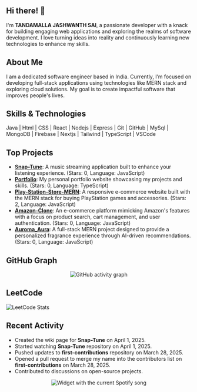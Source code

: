 ## Hi there! 👋

I'm **TANDAMALLA JASHWANTH SAI**, a passionate developer with a knack for building engaging web applications and exploring the realms of software development. I love turning ideas into reality and continuously learning new technologies to enhance my skills.

## About Me

I am a dedicated software engineer based in India. Currently, I’m focused on developing full-stack applications using technologies like MERN stack and exploring cloud solutions. My goal is to create impactful software that improves people's lives.

## Skills & Technologies

Java | Html | CSS | React | Nodejs | Express | Git | GitHub | MySql | MongoDB | Firebase | Nextjs | Tailwind | TypeScript | VSCode

## Top Projects

- [**Snap-Tune**](https://github.com/Jashwanth0725/Snap-Tune): A music streaming application built to enhance your listening experience. (Stars: 0, Language: JavaScript)
- [**Portfolio**](https://github.com/Jashwanth0725/portfolio): My personal portfolio website showcasing my projects and skills. (Stars: 0, Language: TypeScript)
- [**Play-Station-Store-MERN**](https://github.com/Jashwanth0725/Play-Station-Store-MERN): A responsive e-commerce website built with the MERN stack for buying PlayStation games and accessories. (Stars: 2, Language: JavaScript)
- [**Amazon-Clone**](https://github.com/Jashwanth0725/Amazon-Clone): An e-commerce platform mimicking Amazon's features with a focus on product search, cart management, and user authentication. (Stars: 0, Language: JavaScript)
- [**Auroma_Aura**](https://github.com/Jashwanth0725/Auroma_Aura): A full-stack MERN project designed to provide a personalized fragrance experience through AI-driven recommendations. (Stars: 0, Language: JavaScript)

## GitHub Graph

<div align="center">
  <img src="https://github-readme-activity-graph.vercel.app/graph?username=jashwanth0725&theme=react-dark&area=true" alt="GitHub activity graph" />
</div>

## LeetCode

![LeetCode Stats](https://leetcard.jacoblin.cool/Jashwanth_Sai?theme=dark&font=IBM%20Plex%20Sans%20Thai&ext=heatmap)


## Recent Activity
- Created the wiki page for **Snap-Tune** on April 1, 2025.
- Started watching **Snap-Tune** repository on April 1, 2025.
- Pushed updates to **first-contributions** repository on March 28, 2025.
- Opened a pull request to merge my name into the contributors list on **first-contributions** on March 28, 2025.
- Contributed to discussions on open-source projects.

<div align="center">
  <img src="https://camo.githubusercontent.com/aa886544400788bb825d0a1a9cd986e68c56d6b79d8edf2e1cc1dcf3b18369ea/68747470733a2f2f7474686e2e707974686f6e616e7977686572652e636f6d3f7468656d653d6461726b?theme=dark&spin=true&rainbow=false&scan=false" alt="Widget with the current Spotify song"  />
</div>
